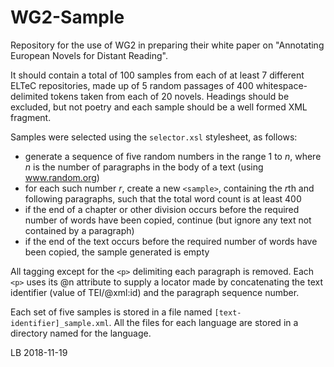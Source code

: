 # WG2-Sample

Repository for the use of WG2 in preparing their white paper on "Annotating European Novels for Distant Reading".

It should contain a total of 100 samples from each of at least 7 different ELTeC repositories, made up of 5 random passages of 400 whitespace-delimited tokens taken from each of 20 novels. Headings should be excluded, but not poetry and each sample should be a well formed XML fragment.

Samples were selected using the `selector.xsl` stylesheet, as follows:
- generate a sequence of five random numbers in the range 1 to *n*, where *n* is the number of paragraphs in the body of a text (using www.random.org)
- for each such number *r*, create a new `<sample>`, containing the *r*th and following paragraphs, such that the total word count is at least 400
- if the end of a chapter or other division occurs before the required number of words have been copied, continue (but ignore any text not contained by a paragraph)
- if the end of the text occurs before the required number of words have been copied, the sample generated is empty

All tagging except for the `<p>` delimiting each paragraph is removed. Each `<p>` uses its @n
attribute to supply a locator
made by concatenating the text identifier (value of TEI/@xml:id) and the paragraph sequence number.

Each set of five samples is stored in a file named `[text-identifier]_sample.xml`. All the files for
each language are stored in a directory named for the language. 

LB 2018-11-19
 
 
